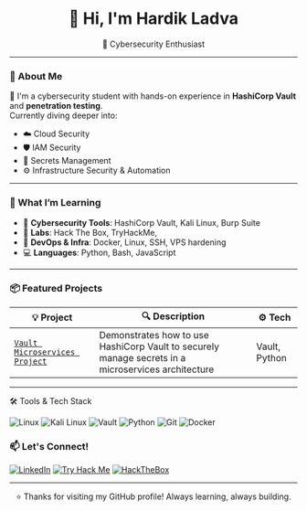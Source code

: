 <h1 align="center">👋 Hi, I'm Hardik Ladva</h1>
<p align="center">
  🔐 Cybersecurity Enthusiast 
</p>

---

### 🧭 About Me

🎯 I'm a cybersecurity student with hands-on experience in **HashiCorp Vault** and **penetration testing**.  
Currently diving deeper into:

- ☁️ Cloud Security  
- 🛡️ IAM Security  
- 🔑 Secrets Management  
- ⚙️ Infrastructure Security & Automation  


---

### 🧠 What I’m Learning

- 🔐 **Cybersecurity Tools**: HashiCorp Vault, Kali Linux, Burp Suite  
- 🧪 **Labs**: Hack The Box, TryHackMe,   
- 🧰 **DevOps & Infra**: Docker, Linux, SSH, VPS hardening  
- 💻 **Languages**: Python, Bash, JavaScript

---

### 📦 Featured Projects

| 💡 Project | 🔍 Description | ⚙️ Tech |
|-----------|----------------|---------|
| [`Vault Microservices Project`](https://github.com/hardik-ladva/vault-microservices-project) | Demonstrates how to use HashiCorp Vault to securely manage secrets in a microservices architecture | Vault, Python |

---

🛠️ Tools & Tech Stack

![Linux](https://img.shields.io/badge/Linux-FCC624?style=flat-square&logo=linux&logoColor=black)
![Kali Linux](https://img.shields.io/badge/Kali_Linux-557C94?style=flat-square&logo=kalilinux&logoColor=white)
![Vault](https://img.shields.io/badge/Vault-000000?style=flat-square&logo=HashiCorp&logoColor=white)
![Python](https://img.shields.io/badge/Python-3670A0?style=flat-square&logo=python&logoColor=ffdd54)
![Git](https://img.shields.io/badge/Git-F05032?style=flat-square&logo=git&logoColor=white)
![Docker](https://img.shields.io/badge/Docker-2496ED?style=flat-square&logo=docker&logoColor=white)


### 📫 Let's Connect!

[![LinkedIn](https://img.shields.io/badge/LinkedIn-%230077B5.svg?&style=for-the-badge&logo=linkedin&logoColor=white)](https://www.linkedin.com/in/hardik-ladva/)
[![Try Hack Me](https://img.shields.io/badge/TryHackMe-212C42?style=for-the-badge&logo=tryhackme&logoColor=red)](https://tryhackme.com/p/w4tch3rr)
[![HackTheBox](https://img.shields.io/badge/Hack_The_Box-111927?style=for-the-badge&logo=hackthebox&logoColor=00ff00)](https://app.hackthebox.com/profile/1203420)


---

<p align="center">
  ⭐ Thanks for visiting my GitHub profile! Always learning, always building.  
</p>
